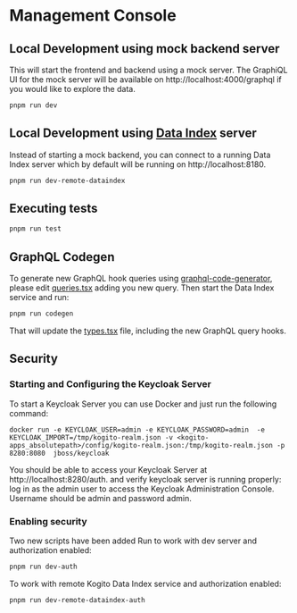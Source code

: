 # Management Console

## Local Development using mock backend server

This will start the frontend and backend using a mock server. The GraphiQL UI for the mock server will be available on http://localhost:4000/graphql
if you would like to explore the data.  

```bash
pnpm run dev
```

## Local Development using [Data Index](https://github.com/kiegroup/kogito-runtimes/wiki/Data-Index-Service) server

Instead of starting a mock backend, you can connect to a running Data Index server which by default will be running on
http://localhost:8180.

```bash
pnpm run dev-remote-dataindex
```

## Executing tests

```bash
pnpm run test
```

## GraphQL Codegen

To generate new GraphQL hook queries using [graphql-code-generator](https://graphql-code-generator.com/docs/plugins/typescript-react-apollo),
please edit [queries.tsx](./src/graphql/queries.tsx) adding you new query. Then start the Data Index service and run:

```bash
pnpm run codegen
```

That will update the [types.tsx](./src/graphql/types.tsx) file, including the new GraphQL query hooks.

## Security

### Starting and Configuring the Keycloak Server

To start a Keycloak Server you can use Docker and just run the following command:

```
docker run -e KEYCLOAK_USER=admin -e KEYCLOAK_PASSWORD=admin  -e KEYCLOAK_IMPORT=/tmp/kogito-realm.json -v <kogito-apps_absolutepath>/config/kogito-realm.json:/tmp/kogito-realm.json -p 8280:8080  jboss/keycloak
```

You should be able to access your Keycloak Server at http://localhost:8280/auth.
and verify keycloak server is running properly: log in as the admin user to access the Keycloak Administration Console. 
Username should be admin and password admin.


### Enabling security
 
Two new scripts have been added
Run to work with dev server and authorization enabled:
```bash
pnpm run dev-auth
```

To work with remote Kogito Data Index service and authorization enabled:
```bash
pnpm run dev-remote-dataindex-auth
```


